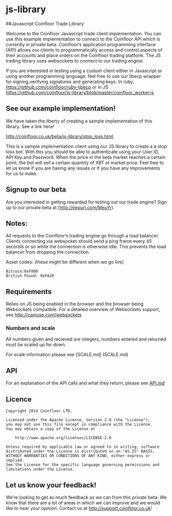 js-library
==========

##Javascript Coinfloor Trade Library


Welcome to the Coinfloor Javascript trade client implementation. You can use this example implementation to connect to the Coinfloor API which is currently in private beta. Coinfloor’s application programming interface (API) allows our clients to programmatically access and control aspects of their accounts and place orders on the Coinfloor trading platform.  The JS trading library uses websockets to connect to our trading engine. 

If you are interested in testing using a custom client either in Javascript or using another programming language, feel free to use our libecp wrapper for signing,verifying signatures and generating keys. In ruby, https://github.com/coinfloor/ruby-libecp or in JS https://github.com/coinfloor/js-library/blob/master/coinfloor_worker.js



## See our example implementation!

We have taken the liberty of creating a sample implementation of this library. See a link here!

http://coinfloor.co.uk/beta/js-library/stop_loss.html

This is a sample implementation client using our JS library to create a a stop loss bot. With this you should be able to authenticate using your User ID, API Key and Password. When the price in the beta market reaches a certain point, the bot will sell a certain quantity of XBT at market price. Feel free to let us know if you are having any issues or if you have any improvements for us to make.

## Signup to our beta
Are you interested in getting rewarded for testing out our trade engine? Sign up to our private beta at (http://eepurl.com/MeuYr). 


## Notes: 
All requests to the Coinfloor’s trading engine go through a load balancer. Clients connecting via websocket should send a ping frame every 45 seconds or so while the connection is otherwise idle. This prevents the load balancer from dropping the connection.

Asset codes: (these might be different when we go live)
```
Bitcoin:0xF800
British Pound: 0xFA20
```


## Requirements
Relies on JS being enabled in the browser and the browser being Websockets compatible. For a detailed overview of Websockets support, see http://caniuse.com/websockets


### Numbers and scale

All numbers given and recieved are integers, numbers entered and returned must be scaled up for down.

For scale information please see [SCALE.md] (SCALE.md)


## API

For an explanation of the API calls and what they return, please see [API.md](API.md)

## Licence
```
Copyright 2014 Coinfloor LTD.

Licensed under the Apache License, Version 2.0 (the "License");
you may not use this file except in compliance with the License.
You may obtain a copy of the License at

    http://www.apache.org/licenses/LICENSE-2.0

Unless required by applicable law or agreed to in writing, software
distributed under the License is distributed on an "AS IS" BASIS,
WITHOUT WARRANTIES OR CONDITIONS OF ANY KIND, either express or implied.
See the License for the specific language governing permissions and
limitations under the License.
```

## Let us know your feedback!
We’re looking to get as much feedback as we can from this private beta. We know that there are a lot of areas in which we can improve and we would like to hear your opinion. Contact us at http://support.coinfloor.co.uk! 
